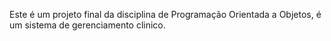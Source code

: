 Este é um projeto final da disciplina de Programação Orientada a Objetos, é um sistema de gerenciamento clinico.
